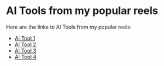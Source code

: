 # AI Tools from my popular reels

Here are the links to AI Tools from my popular reels:

- [AI Tool 1](https://github.com/AIAnytime/Mistral-OCR-App)
- [AI Tool 2](https://github.com/microsoft/BitNet)
- [AI Tool 3](https://github.com/vanna-ai/vanna)
- [AI Tool 4](https://github.com/mannaandpoem/OpenManus)
